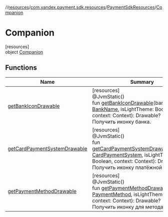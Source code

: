 //[resources](../../../../index.md)/[com.yandex.payment.sdk.resources](../../index.md)/[PaymentSdkResources](../index.md)/[Companion](index.md)

# Companion

[resources]\
object [Companion](index.md)

## Functions

| Name | Summary |
|---|---|
| [getBankIconDrawable](get-bank-icon-drawable.md) | [resources]<br>@JvmStatic()<br>fun [getBankIconDrawable](get-bank-icon-drawable.md)(bankName: [BankName](../../../../../core/core/com.yandex.payment.sdk.core.data/-bank-name/index.md), isLightTheme: Boolean, context: Context): Drawable?<br>Получить иконку банка. |
| [getCardPaymentSystemDrawable](get-card-payment-system-drawable.md) | [resources]<br>@JvmStatic()<br>fun [getCardPaymentSystemDrawable](get-card-payment-system-drawable.md)(system: [CardPaymentSystem](../../../../../core/core/com.yandex.payment.sdk.core.data/-card-payment-system/index.md), isLightTheme: Boolean, context: Context): Drawable?<br>Получить иконку платёжной системы. |
| [getPaymentMethodDrawable](get-payment-method-drawable.md) | [resources]<br>@JvmStatic()<br>fun [getPaymentMethodDrawable](get-payment-method-drawable.md)(method: [PaymentMethod](../../../../../core/core/com.yandex.payment.sdk.core.data/-payment-method/index.md), isLightTheme: Boolean, context: Context): Drawable?<br>Получить иконку для метода оплаты. |
